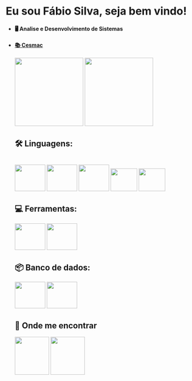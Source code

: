 # Eu sou Fábio Silva, seja bem vindo!

- <h4>🖥️ Analise e Desenvolvimento de Sistemas</h4>
- <a href="https://acesso.cesmac.edu.br/abertura"><h4>📚 Cesmac</h4></a>

    <div>
      <a href="https://github.com/fabiobass"></a>
      <img height='180em'src="https://github-readme-stats.vercel.app/api?username=fabiobass&show_icons=true&theme=dark" />
      <img height='180em'src="https://github-readme-stats.vercel.app/api/top-langs/?username=fabiobass&layout=compact&theme=dark" />
    </div>
    
  ## 🛠  Linguagens:
  
    <div ><br> 
        <img height='70' width="80" src="https://cdn.jsdelivr.net/gh/devicons/devicon/icons/java/java-original-wordmark.svg" />
        <img height='70' width="80" src="https://cdn.jsdelivr.net/gh/devicons/devicon/icons/css3/css3-original-wordmark.svg" />
        <img height='70' width="80" src="https://cdn.jsdelivr.net/gh/devicons/devicon/icons/html5/html5-original-wordmark.svg" />
        <img height='60' width="70" src="https://cdn.jsdelivr.net/gh/devicons/devicon/icons/javascript/javascript-original.svg" />
        <img height='60' width="70" src="https://cdn.jsdelivr.net/gh/devicons/devicon/icons/typescript/typescript-original.svg" />   
    </div>
    
    ## 💻 Ferramentas:
    
    <div>
      <img height='70' width="80" src="https://cdn.jsdelivr.net/gh/devicons/devicon/icons/spring/spring-original-wordmark.svg" />
      <img height='70' width="80" src="https://camo.githubusercontent.com/268ac512e333b69600eb9773a8f80b7a251f4d6149642a50a551d4798183d621/68747470733a2f2f696d672e736869656c64732e696f2f62616467652f52656163742d3230323332413f7374796c653d666f722d7468652d6261646765266c6f676f3d7265616374266c6f676f436f6c6f723d363144414642" /> 
    </div>
    
   ##  📦 Banco de dados:
    
    <div>
      <img height='70' width="80" src="https://cdn.jsdelivr.net/gh/devicons/devicon/icons/postgresql/postgresql-original-wordmark.svg" /> 
      <img height='70' width="80" src="https://cdn.jsdelivr.net/gh/devicons/devicon/icons/mysql/mysql-plain-wordmark.svg" />
    </div>
    
    ## 🔎 Onde me encontrar
    
    <div>
    <a href="https://www.instagram.com/fabio_silva0409/"> <img height='100' width="90" src="https://img.shields.io/badge/Instagram-E4405F?style=for-the-     badge&logo=instagram&logoColor=white" alt="" /></a>
    <a href="https://www.linkedin.com/in/fábio-sillva/"> <img height='100' width="90" src="https://img.shields.io/badge/LinkedIn-0077B5?style=for-the-badge&logo=linkedin&logoColor=white" alt="" /></a>   
    </div>
